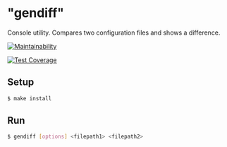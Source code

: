 # "gendiff"

Console utility. Compares two configuration files and shows a difference.

[![Maintainability](https://api.codeclimate.com/v1/badges/6881926f37feb7fe523a/maintainability)](https://codeclimate.com/github/sergpvv/backend-project-lvl2/maintainability)

[![Test Coverage](https://api.codeclimate.com/v1/badges/6881926f37feb7fe523a/test_coverage)](https://codeclimate.com/github/sergpvv/backend-project-lvl2/test_coverage)

## Setup

```sh
$ make install
```

## Run

```sh
$ gendiff [options] <filepath1> <filepath2>
```

